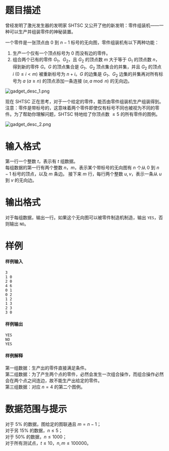 
# 题目描述

曾经发明了激光发生器的发明家 SHTSC 又公开了他的新发明：零件组装机——一种可以生产并组装零件的神秘装置。

一个零件是一张顶点由 $0$ 到 $n - 1$ 标号的无向图，零件组装机有以下两种功能：
1. 生产一个仅有一个顶点标号为 $0$ 而没有边的零件。
2. 组合两个已有的零件 $G_1$、$G_2$，且 $G_2$ 的顶点数 $m$ 大于等于 $G_1$ 的顶点数 $n$，得到新的零件 $G$。$G$ 的顶点集合是 $G_1$、$G_2$ 顶点集合的并集，并且 $G_2$ 的顶点 $i \ (0 \leq i < m)$ 被重新标号为 $n + i$。$G$ 的边集是 $G_1$、$G_2$ 边集的并集再对所有标号为 $a \ (a \geq n)$ 的顶点添加一条连接 $(a, a \bmod n)$ 的无向边。

![gadget_desc_1.png](https://ooo.0o0.ooo/2017/04/20/58f89a9476f01.png)

现在 SHTSC 正在思考，对于一个给定的零件，能否由零件组装机生产组装得到。注意：零件是带标号的，这意味着两个零件即使仅有标号不同也被视为不同的零件。为了帮助你理解问题，SHTSC 特地给了你顶点数 $\leq 5$ 的所有零件的图例。

![gadget_desc_2.png](https://ooo.0o0.ooo/2017/04/20/58f89a9484a59.png)

# 输入格式

第一行一个整数 $t$，表示有 $t$ 组数据。  
每组数据的第一行有两个整数 $n$，$m$，表示某个带标号的无向图有 $n$ 个从 $0$ 到 $n - 1$ 标号的顶点，以及 $m$ 条边。
接下来 $m$ 行，每行两个整数 $u, v$，表示一条从 $u$ 到 $v$ 的无向边。

# 输出格式

对于每组数据，输出一行。如果这个无向图可以被零件制造机制造，输出 `YES`，否则输出 `NO`。

# 样例

#### 样例输入
```plain
3
1 0
2 0
4 6
0 1
0 2
1 2
1 3
2 3
3 0
```

#### 样例输出
```plain
YES
NO
YES
```

#### 样例解释
第一组数据：生产出的零件直接满足条件。  
第二组数据：为了产生两个点的零件，必然会发生一次组合操作，而组合操作必然会在两个点之间连边，故不能生产出给定的零件。  
第三组数据：对应 $n = 4$ 的第二个图例。

# 数据范围与提示

对于 $5\%$ 的数据，图给定的图联通且 $m = n - 1$；  
对于另 $15\%$ 的数据，$n \leq 5$；  
对于 $50\%$ 的数据，$n \leq 1000$；  
对于所有测试点，$t \leq 10$，$n, m \leq 100000$。


